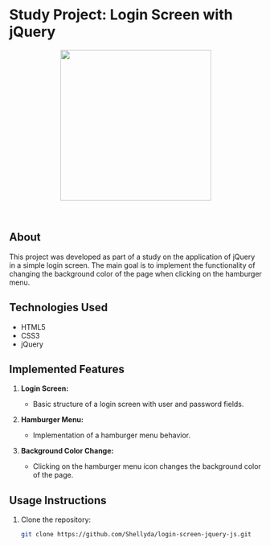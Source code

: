 # Study Project: Login Screen with jQuery
<p align=center>
<img src="banner.jpg" height=300 />
</p>

<br />

## About
This project was developed as part of a study on the application of jQuery in a simple login screen. The main goal is to implement the functionality of changing the background color of the page when clicking on the hamburger menu.

## Technologies Used

- HTML5
- CSS3
- jQuery

## Implemented Features

1. **Login Screen:**
   - Basic structure of a login screen with user and password fields.

2. **Hamburger Menu:**
   - Implementation of a hamburger menu behavior.

3. **Background Color Change:**
   - Clicking on the hamburger menu icon changes the background color of the page.

## Usage Instructions

1. Clone the repository:
   ```bash
   git clone https://github.com/Shellyda/login-screen-jquery-js.git
